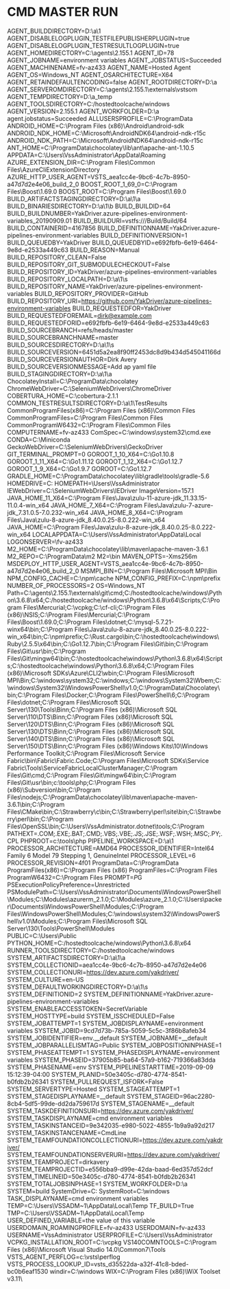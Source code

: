 # CMD MASTER RUN

AGENT_BUILDDIRECTORY=D:\a\1
AGENT_DISABLELOGPLUGIN_TESTFILEPUBLISHERPLUGIN=true
AGENT_DISABLELOGPLUGIN_TESTRESULTLOGPLUGIN=true
AGENT_HOMEDIRECTORY=C:\agents\2.155.1
AGENT_ID=78
AGENT_JOBNAME=environment variables
AGENT_JOBSTATUS=Succeeded
AGENT_MACHINENAME=fv-az433
AGENT_NAME=Hosted Agent
AGENT_OS=Windows_NT
AGENT_OSARCHITECTURE=X64
AGENT_RETAINDEFAULTENCODING=false
AGENT_ROOTDIRECTORY=D:\a
AGENT_SERVEROMDIRECTORY=C:\agents\2.155.1\externals\vstsom
AGENT_TEMPDIRECTORY=D:\a\_temp
AGENT_TOOLSDIRECTORY=C:/hostedtoolcache/windows
AGENT_VERSION=2.155.1
AGENT_WORKFOLDER=D:\a
agent.jobstatus=Succeeded
ALLUSERSPROFILE=C:\ProgramData
ANDROID_HOME=C:\Program Files (x86)\Android\android-sdk
ANDROID_NDK_HOME=C:\Microsoft\AndroidNDK64\android-ndk-r15c
ANDROID_NDK_PATH=C:\Microsoft\AndroidNDK64\android-ndk-r15c
ANT_HOME=C:\ProgramData\chocolatey\lib\ant\apache-ant-1.10.5
APPDATA=C:\Users\VssAdministrator\AppData\Roaming
AZURE_EXTENSION_DIR=C:\Program Files\Common Files\AzureCliExtensionDirectory
AZURE_HTTP_USER_AGENT=VSTS_aea1cc4e-9bc6-4c7b-8950-a47d7d2e4e06_build_2_0
BOOST_ROOT_1_69_0=C:\Program Files\Boost\1.69.0
BOOST_ROOT=C:\Program Files\Boost\1.69.0
BUILD_ARTIFACTSTAGINGDIRECTORY=D:\a\1\a
BUILD_BINARIESDIRECTORY=D:\a\1\b
BUILD_BUILDID=64
BUILD_BUILDNUMBER=YakDriver.azure-pipelines-environment-variables_20190909.01
BUILD_BUILDURI=vstfs:///Build/Build/64
BUILD_CONTAINERID=4167856
BUILD_DEFINITIONNAME=YakDriver.azure-pipelines-environment-variables
BUILD_DEFINITIONVERSION=1
BUILD_QUEUEDBY=YakDriver
BUILD_QUEUEDBYID=e692fbfb-6e19-6464-9e8d-e2533a449c63
BUILD_REASON=Manual
BUILD_REPOSITORY_CLEAN=False
BUILD_REPOSITORY_GIT_SUBMODULECHECKOUT=False
BUILD_REPOSITORY_ID=YakDriver/azure-pipelines-environment-variables
BUILD_REPOSITORY_LOCALPATH=D:\a\1\s
BUILD_REPOSITORY_NAME=YakDriver/azure-pipelines-environment-variables
BUILD_REPOSITORY_PROVIDER=GitHub
BUILD_REPOSITORY_URI=https://github.com/YakDriver/azure-pipelines-environment-variables
BUILD_REQUESTEDFOR=YakDriver
BUILD_REQUESTEDFOREMAIL=dirk@example.com
BUILD_REQUESTEDFORID=e692fbfb-6e19-6464-9e8d-e2533a449c63
BUILD_SOURCEBRANCH=refs/heads/master
BUILD_SOURCEBRANCHNAME=master
BUILD_SOURCESDIRECTORY=D:\a\1\s
BUILD_SOURCEVERSION=6451d5a2ea8f90ff2453dc8d9b434d545041166d
BUILD_SOURCEVERSIONAUTHOR=Dirk Avery
BUILD_SOURCEVERSIONMESSAGE=Add ap yaml file
BUILD_STAGINGDIRECTORY=D:\a\1\a
ChocolateyInstall=C:\ProgramData\chocolatey
ChromeWebDriver=C:\SeleniumWebDrivers\ChromeDriver
COBERTURA_HOME=C:\cobertura-2.1.1
COMMON_TESTRESULTSDIRECTORY=D:\a\1\TestResults
CommonProgramFiles(x86)=C:\Program Files (x86)\Common Files
CommonProgramFiles=C:\Program Files\Common Files
CommonProgramW6432=C:\Program Files\Common Files
COMPUTERNAME=fv-az433
ComSpec=C:\windows\system32\cmd.exe
CONDA=C:\Miniconda
GeckoWebDriver=C:\SeleniumWebDrivers\GeckoDriver
GIT_TERMINAL_PROMPT=0
GOROOT_1_10_X64=C:\Go1.10.8
GOROOT_1_11_X64=C:\Go1.11.12
GOROOT_1_12_X64=C:\Go1.12.7
GOROOT_1_9_X64=C:\Go1.9.7
GOROOT=C:\Go1.12.7
GRADLE_HOME=C:\ProgramData\chocolatey\lib\gradle\tools\gradle-5.6
HOMEDRIVE=C:
HOMEPATH=\Users\VssAdministrator
IEWebDriver=C:\SeleniumWebDrivers\IEDriver
ImageVersion=157.1
JAVA_HOME_11_X64=C:\Program Files\Java\zulu-11-azure-jdk_11.33.15-11.0.4-win_x64
JAVA_HOME_7_X64=C:\Program Files\Java\zulu-7-azure-jdk_7.31.0.5-7.0.232-win_x64
JAVA_HOME_8_X64=C:\Program Files\Java\zulu-8-azure-jdk_8.40.0.25-8.0.222-win_x64
JAVA_HOME=C:\Program Files\Java\zulu-8-azure-jdk_8.40.0.25-8.0.222-win_x64
LOCALAPPDATA=C:\Users\VssAdministrator\AppData\Local
LOGONSERVER=\\fv-az433
M2_HOME=C:\ProgramData\chocolatey\lib\maven\apache-maven-3.6.1
M2_REPO=C:\ProgramData\m2
M2=\bin
MAVEN_OPTS=-Xms256m
MSDEPLOY_HTTP_USER_AGENT=VSTS_aea1cc4e-9bc6-4c7b-8950-a47d7d2e4e06_build_2_0
MSMPI_BIN=C:\Program Files\Microsoft MPI\Bin\
NPM_CONFIG_CACHE=C:\npm\cache
NPM_CONFIG_PREFIX=C:\npm\prefix
NUMBER_OF_PROCESSORS=2
OS=Windows_NT
Path=C:\agents\2.155.1\externals\git\cmd;C:/hostedtoolcache/windows\Python\3.6.8\x64;C:/hostedtoolcache/windows\Python\3.6.8\x64\Scripts;C:\Program Files\Mercurial\;C:\vcpkg;C:\cf-cli;C:\Program Files (x86)\NSIS\;C:\Program Files\Mercurial\;C:\Program Files\Boost\1.69.0;C:\Program Files\dotnet;C:\mysql-5.7.21-winx64\bin;C:\Program Files\Java\zulu-8-azure-jdk_8.40.0.25-8.0.222-win_x64\bin;C:\npm\prefix;C:\Rust\.cargo\bin;C:\hostedtoolcache\windows\Ruby\2.5.5\x64\bin;C:\Go1.12.7\bin;C:\Program Files\Git\bin;C:\Program Files\Git\usr\bin;C:\Program Files\Git\mingw64\bin;C:\hostedtoolcache\windows\Python\3.6.8\x64\Scripts;C:\hostedtoolcache\windows\Python\3.6.8\x64;C:\Program Files (x86)\Microsoft SDKs\Azure\CLI2\wbin;C:\Program Files\Microsoft MPI\Bin\;C:\windows\system32;C:\windows;C:\windows\System32\Wbem;C:\windows\System32\WindowsPowerShell\v1.0\;C:\ProgramData\Chocolatey\bin;C:\Program Files\Docker;C:\Program Files\PowerShell\6\;C:\Program Files\dotnet\;C:\Program Files\Microsoft SQL Server\130\Tools\Binn\;C:\Program Files (x86)\Microsoft SQL Server\110\DTS\Binn\;C:\Program Files (x86)\Microsoft SQL Server\120\DTS\Binn\;C:\Program Files (x86)\Microsoft SQL Server\130\DTS\Binn\;C:\Program Files (x86)\Microsoft SQL Server\140\DTS\Binn\;C:\Program Files (x86)\Microsoft SQL Server\150\DTS\Binn\;C:\Program Files (x86)\Windows Kits\10\Windows Performance Toolkit\;C:\Program Files\Microsoft Service Fabric\bin\Fabric\Fabric.Code;C:\Program Files\Microsoft SDKs\Service Fabric\Tools\ServiceFabricLocalClusterManager;C:\Program Files\Git\cmd;C:\Program Files\Git\mingw64\bin;C:\Program Files\Git\usr\bin;c:\tools\php;C:\Program Files (x86)\Subversion\bin;C:\Program Files\nodejs\;C:\ProgramData\chocolatey\lib\maven\apache-maven-3.6.1\bin;C:\Program Files\CMake\bin;C:\Strawberry\c\bin;C:\Strawberry\perl\site\bin;C:\Strawberry\perl\bin;C:\Program Files\OpenSSL\bin;C:\Users\VssAdministrator\.dotnet\tools;C:\Program
PATHEXT=.COM;.EXE;.BAT;.CMD;.VBS;.VBE;.JS;.JSE;.WSF;.WSH;.MSC;.PY;.CPL
PHPROOT=c:\tools\php
PIPELINE_WORKSPACE=D:\a\1
PROCESSOR_ARCHITECTURE=AMD64
PROCESSOR_IDENTIFIER=Intel64 Family 6 Model 79 Stepping 1, GenuineIntel
PROCESSOR_LEVEL=6
PROCESSOR_REVISION=4f01
ProgramData=C:\ProgramData
ProgramFiles(x86)=C:\Program Files (x86)
ProgramFiles=C:\Program Files
ProgramW6432=C:\Program Files
PROMPT=$P$G
PSExecutionPolicyPreference=Unrestricted
PSModulePath=C:\Users\VssAdministrator\Documents\WindowsPowerShell\Modules;C:\Modules\azurerm_2.1.0;C:\Modules\azure_2.1.0;C:\Users\packer\Documents\WindowsPowerShell\Modules;C:\Program Files\WindowsPowerShell\Modules;C:\windows\system32\WindowsPowerShell\v1.0\Modules;C:\Program Files\Microsoft SQL Server\130\Tools\PowerShell\Modules\
PUBLIC=C:\Users\Public
PYTHON_HOME=C:/hostedtoolcache/windows\Python\3.6.8\x64
RUNNER_TOOLSDIRECTORY=C:/hostedtoolcache/windows
SYSTEM_ARTIFACTSDIRECTORY=D:\a\1\a
SYSTEM_COLLECTIONID=aea1cc4e-9bc6-4c7b-8950-a47d7d2e4e06
SYSTEM_COLLECTIONURI=https://dev.azure.com/yakdriver/
SYSTEM_CULTURE=en-US
SYSTEM_DEFAULTWORKINGDIRECTORY=D:\a\1\s
SYSTEM_DEFINITIONID=2
SYSTEM_DEFINITIONNAME=YakDriver.azure-pipelines-environment-variables
SYSTEM_ENABLEACCESSTOKEN=SecretVariable
SYSTEM_HOSTTYPE=build
SYSTEM_ISSCHEDULED=False
SYSTEM_JOBATTEMPT=1
SYSTEM_JOBDISPLAYNAME=environment variables
SYSTEM_JOBID=9cd7d73b-785a-5059-5c5c-3f86b8afeb34
SYSTEM_JOBIDENTIFIER=env.__default
SYSTEM_JOBNAME=__default
SYSTEM_JOBPARALLELISMTAG=Public
SYSTEM_JOBPOSITIONINPHASE=1
SYSTEM_PHASEATTEMPT=1
SYSTEM_PHASEDISPLAYNAME=environment variables
SYSTEM_PHASEID=37905b85-ba64-57a9-b162-719366a83dda
SYSTEM_PHASENAME=env
SYSTEM_PIPELINESTARTTIME=2019-09-09 15:12:39-04:00
SYSTEM_PLANID=50e3405c-d780-4774-8541-b0fdb2b26341
SYSTEM_PULLREQUEST_ISFORK=False
SYSTEM_SERVERTYPE=Hosted
SYSTEM_STAGEATTEMPT=1
SYSTEM_STAGEDISPLAYNAME=__default
SYSTEM_STAGEID=96ac2280-8cb4-5df5-99de-dd2da759617d
SYSTEM_STAGENAME=__default
SYSTEM_TASKDEFINITIONSURI=https://dev.azure.com/yakdriver/
SYSTEM_TASKDISPLAYNAME=cmd environment variables
SYSTEM_TASKINSTANCEID=9e342035-e980-5022-4855-1b9a9a92d217
SYSTEM_TASKINSTANCENAME=CmdLine
SYSTEM_TEAMFOUNDATIONCOLLECTIONURI=https://dev.azure.com/yakdriver/
SYSTEM_TEAMFOUNDATIONSERVERURI=https://dev.azure.com/yakdriver/
SYSTEM_TEAMPROJECT=dirkavery
SYSTEM_TEAMPROJECTID=e556bba9-d99e-42da-baad-6ed357d52dcf
SYSTEM_TIMELINEID=50e3405c-d780-4774-8541-b0fdb2b26341
SYSTEM_TOTALJOBSINPHASE=1
SYSTEM_WORKFOLDER=D:\a
SYSTEM=build
SystemDrive=C:
SystemRoot=C:\windows
TASK_DISPLAYNAME=cmd environment variables
TEMP=C:\Users\VSSADM~1\AppData\Local\Temp
TF_BUILD=True
TMP=C:\Users\VSSADM~1\AppData\Local\Temp
USER_DEFINED_VARIABLE=the value of this variable
USERDOMAIN_ROAMINGPROFILE=fv-az433
USERDOMAIN=fv-az433
USERNAME=VssAdministrator
USERPROFILE=C:\Users\VssAdministrator
VCPKG_INSTALLATION_ROOT=C:\vcpkg
VS140COMNTOOLS=C:\Program Files (x86)\Microsoft Visual Studio 14.0\Common7\Tools\
VSTS_AGENT_PERFLOG=c:\vsts\perflog
VSTS_PROCESS_LOOKUP_ID=vsts_d35522da-a32f-41c8-bded-bc0b6eaf1530
windir=C:\windows
WIX=C:\Program Files (x86)\WiX Toolset v3.11\
